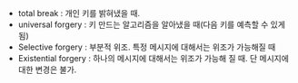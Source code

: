 - total break : 개인 키를 밝혀냈을 때.
- universal forgery : 키 만드는 알고리즘을 알아냈을 때(다음 키를 예측할 수 있게 됨)
- Selective forgery : 부분적 위조. 특정 메시지에 대해서는 위조가 가능해질 때
- Existential forgery : 하나의 메시지에 대해서는 위조가 가능해 질 때. 단 메시지에 대한 변경은 불가.